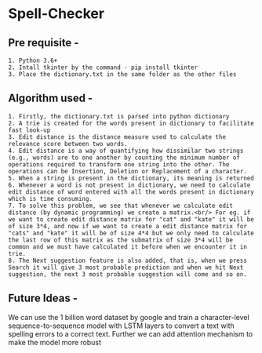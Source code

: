 # Spell-Checker
## Pre requisite -
	1. Python 3.6+
	2. Intall tkinter by the command - pip install tkinter
	3. Place the dictionary.txt in the same folder as the other files

## Algorithm used -
	1. Firstly, the dictionary.txt is parsed into python dictionary
	2. A trie is created for the words present in dictionary to facilitate fast look-up
	3. Edit distance is the distance measure used to calculate the relevance score between two words. 
	4. Edit distance is a way of quantifying how dissimilar two strings (e.g., words) are to one another by counting the minimum number of operations required to transform one string into the other. The operations can be Insertion, Deletion or Replacement of a character.
	5. When a string is present in the dictionary, its meaning is returned
	6. Whenever a word is not present in dictionary, we need to calculate edit distance of word entered with all the words present in dictionary which is time consuming.
	7. To solve this problem, we see that whenever we calculate edit distance (by dynamic programming) we create a matrix.<br/> For eg. if we want to create edit distance matrix for "cat" and "kate" it will be of size 3*4, and now if we want to create a edit distance matrix for "cats" and "kate" it will be of size 4*4 but we only need to calculate the last row of this matrix as the submatrix of size 3*4 will be common and we must have calculated it before when we encounter it in trie.
	8. The Next suggestion feature is also added, that is, when we press Search it will give 3 most probable prediction and when we hit Next suggestion, the next 3 most probable suggestion will come and so on. 


## Future Ideas - 
We can use the 1 billion word dataset by google and train a character-level sequence-to-sequence model with LSTM layers to convert a text with spelling errors to a correct text. Further we can add attention mechanism to make the model more robust
